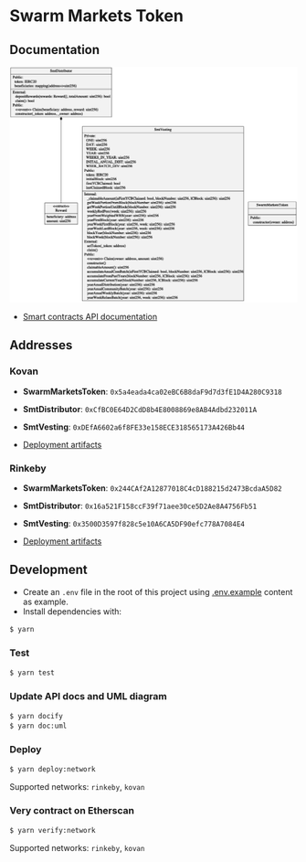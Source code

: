 # Swarm Markets Token

## Documentation

![](docs/uml/swarm-markets-token.png?raw=true)

- [Smart contracts API documentation](SUMMARY.md)

## Addresses

### Kovan

- **SwarmMarketsToken**: `0x5a4eada4ca02eBC6B8daF9d7d3fE1D4A280C9318`
- **SmtDistributor**: `0xCfBC0E64D2CdD8b4E8008869e8AB4Adbd232011A`
- **SmtVesting**: `0xDEfA6602a6f8FE33e158ECE318565173A426Bb44`

- [Deployment artifacts](deloyment/kovan.json)

### Rinkeby

- **SwarmMarketsToken**: `0x244CAf2A12877018C4cD188215d2473BcdaA5D82`
- **SmtDistributor**: `0x16a521F158ccF39f71aee30ce5D2Ae8A4756Fb51`
- **SmtVesting**: `0x3500D3597f828c5e10A6CA5DF90efc778A7084E4`

- [Deployment artifacts](deloyment/rinkeby.json)

## Development

- Create an `.env` file in the root of this project using [.env.example](.env.example) content as example.
- Install dependencies with:
```bash
$ yarn
```

### Test
```bash
$ yarn test
```

### Update API docs and UML diagram
```bash
$ yarn docify
$ yarn doc:uml
```

### Deploy
```bash
$ yarn deploy:network
```

Supported networks: `rinkeby`, `kovan`

### Very contract on Etherscan
```bash
$ yarn verify:network
```

Supported networks: `rinkeby`, `kovan`
